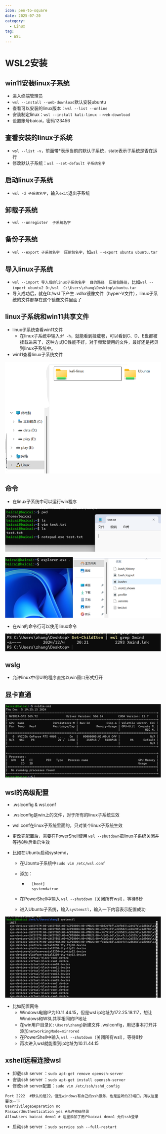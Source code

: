 ```yaml
---
icon: pen-to-square
date: 2025-07-20
category:
  - Linux
tag:
  - WSL
---
```


# WSL2安装

## win11安装linux子系统

+ 进入终端管理员
+ `wsl --install --web-download`默认安装ubuntu
+ 查看可以安装的linux版本：`wsl --list --online`
+ 安装制定linux：`wsl --install kali-linux --web-download`
+ 设置账号baicai，密码123456

## 查看安装的linux子系统

+ `wsl --list -v`，前面带*表示当前的默认子系统，state表示子系统是否在运行
+ 修改默认子系统：`wsl --set-default 子系统名字`

## 启动linux子系统
+ `wsl -d 子系统名字`，输入`exit`退出子系统

## 卸载子系统
+ `wsl --unregister  子系统名字`

## 备份子系统
+ `wsl --export 子系统名字  压缩包名字`，如`wsl --export ubuntu ubuntu.tar`

## 导入linux子系统
+ `wsl --import 导入后的linux子系统名字  目的路径  压缩包路径`，比如`wsl --import ubuntu2 D:/wsl  C:\Users\zhang\Desktop\ubuntu.tar`
+ 导入成功后，就在D:/wsl 下产生 .vdhx镜像文件（hyper-V文件），linux子系统的文件都存在这个镜像文件里面了

## linux子系统和win11共享文件
+ linux子系统查看win11文件
    - 在linux子系统中输入`df -h`，就能看到挂载卷，可以看到C、D、E盘都被挂载进来了，这种方式IO性能不好，对于频繁使用的文件，最好还是拷贝到linux子系统中。
+ win11查看linux子系统文件

![](img/win11安装linux子系统/1751892235483-cc6b3e7e-c0cb-4e9f-b480-dd4acdb91ed8.png)

## 命令
+ 在linux子系统中可以运行win程序

![](img/win11安装linux子系统/1751892235542-3719df8e-b14c-47d8-990e-125843864e6a.png)

![](img/win11安装linux子系统/1751892235595-f587b7fb-1209-492c-bd9f-254570605650.png)

+ 在win的命令行可以使用linux命令

![这条命令前半部分是win命令，后半部分是linux命令](img/win11安装linux子系统/1751892235413-ce93cd14-880a-4188-933d-f7a5410a8ba2.png)



## wslg
+ 允许linux中带UI的程序直接以win窗口形式打开

## 显卡直通

![](img/win11安装linux子系统/1751892235653-17347cae-792d-4cf9-aeeb-8eac8b7fe543.png)



## wsl的高级配置
+ .wslconfig & wsl.conf

+ .wslconfig是win上的文件，对于所有的linux子系统生效

+ wsl.conf在linux子系统里面的，只对某个linux子系统生效

+ 更改完配置后，需要在PowerShell使用 `wsl --shutdown`把linux子系统关闭并等待8秒后重启生效

+ 比如在Ubuntu启动systemd，
    - 在Ubuntu子系统中`sudo vim /etc/wsl.conf`
    
    - 添加：
    
    	- ```shell
    		[boot]
    		systemd=true
    		```
    
    + 在PowerShell中输入 `wsl --shutdown`（关闭所有wsl），等待8秒
    
    + 进入Ubuntu子系统，输入`systemctl`，输入一下内容表示配置成功
    

![](img/win11安装linux子系统/1751892235713-6b733456-c46b-4ca8-9e14-1f9744e953a5.png)
    



+ 比如配置网络
    - Windows电脑IP为10.11.44.15，但是wsl ip地址为172.25.18.117，想让Windows和WSL共享相同的IP地址
    - 在win用户目录(`C:\Users\zhang`)新建文件 .wslconfig，用记事本打开并添加`networkingMode=mirrored`
    - 在PowerShell中输入 `wsl --shutdown`（关闭所有wsl），等待8秒
    - 再次进入wsl就能看到ip地址为10.11.44.15



## xshell远程连接wsl
+ 卸载ssh server ：`sudo apt-get remove openssh-server`
+ 安装ssh server ：`sudo apt-get install openssh-server`
+ 修改ssh server配置：`sudo vim /etc/ssh/sshd_config`

```shell
Port 2222  #默认的是22，但是windows有自己的ssh服务，也是监听的22端口，所以这里要改一下
UsePrivilegeSeparation no
PasswordAuthentication yes #允许密码登录
AllowUsers baicai demo1 # 这里添加了用户baicai demo1 允许ssh登录
```

+ 启动ssh server ：`sudo service ssh --full-restart`

